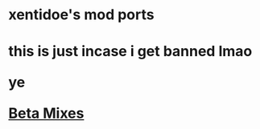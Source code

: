 # xentidoe's mod ports

<h1>this is just incase i get banned lmao
  

ye

[Beta Mixes](https://v6p9d9t4.ssl.hwcdn.net/html/3840158/fnf-beta-mixes-html5-ver1/index.html)
